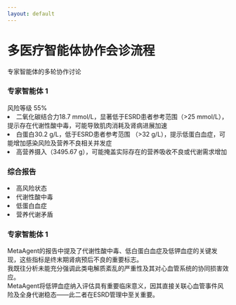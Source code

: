 ```yaml
---
layout: default
---
```


<div class="text-center -mt-5">
    <h1 class="text-3xl font-bold text-indigo-800 mb-2">多医疗智能体协作会诊流程</h1>
    <p class="text-gray-600">专家智能体的多轮协作讨论</p>
</div>

<div class="grid grid-cols-3 gap-8 h-full max-w-4xl mx-auto">
  <div class="relative bg-red-50 rounded-2xl p-3 shadow-lg hover:shadow-xl transition-all duration-300">
    <div class="absolute -top-6 left-1/2 -translate-x-1/2">
        <carbon:medication class="text-4xl text-red-600 bg-white rounded-full p-2 shadow-md" />
    </div>
    <h3 class="text-xl font-bold text-red-800 mb-4 mt-2">专家智能体 1</h3>
    <div class="space-y-2 text-sm leading-relaxed">
        <div class="flex justify-between text-xs -mt-3">
            <span><carbon:warning class="flex-shrink-0 text-red-500 mr-2" /> 风险等级</span>
            <span>55%</span>
        </div>
        <div class="h-2 bg-gray-200 rounded-full overflow-hidden">
            <div class="w-55/100 h-full bg-red-600 animate-progress"></div>
        </div>
        <div class="bg-white rounded-lg">
            <li>二氧化碳结合力18.7 mmol/L，显著低于ESRD患者参考范围（>25 mmol/L），提示存在代谢性酸中毒，可能导致肌肉消耗及肾病进展加速</li>
            <li>白蛋白30.2 g/L，低于ESRD患者参考范围 （>32 g/L），提示低蛋白血症，可能增加感染风险及营养不良相关并发症</li>
            <li>高营养摄入（3495.67 g），可能掩盖实际存在的营养吸收不良或代谢需求增加</li>
        </div>
    </div>
  </div>

  <div class="relative top-1/2 left-1/2 -translate-x-1/2 -translate-y-1/2 w-64">
    <div class="bg-indigo-50 rounded-lg p-3 border border-indigo-200">
      <h3 class="font-bold text-indigo-800 text-center text-sm mb-2">综合报告</h3>
      <div class="text-xs text-gray-600 leading-tight">
        <li>高风险状态</li>
        <li>代谢性酸中毒</li>
        <li>低蛋白血症</li>
        <li>营养代谢矛盾</li>
      </div>
    </div>
  </div>

  <div class="relative">
    <div class="relative bg-red-50 rounded-2xl p-3 shadow-lg hover:shadow-xl transition-all duration-300">
      <div class="absolute -top-6 left-1/2 -translate-x-1/2">
        <carbon:medication class="text-4xl text-red-600 bg-white rounded-full p-2 shadow-md" />
      </div>
      <h3 class="text-xl font-bold text-red-800 mb-4 mt-2">专家智能体 1</h3>
      <div class="space-y-2 text-sm leading-relaxed">
        <div class="bg-white rounded-lg">
          MetaAgent的报告中提及了代谢性酸中毒、低白蛋白血症及低钾血症的关键发现，这些指标是终末期肾病预后不良的重要标志。<br>
          我既往分析未能充分强调此类电解质紊乱的严重性及其对心血管系统的协同损害效应。<br>
          MetaAgent将低钾血症纳入评估具有重要临床意义，因其直接关联心血管事件风险及全身代谢稳态——此二者在ESRD管理中至关重要。
        </div>
      </div>
    </div>
  </div>
</div>
